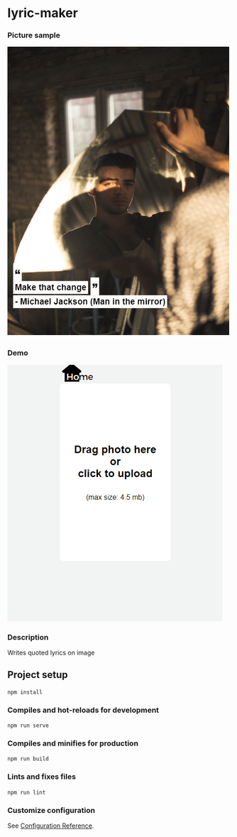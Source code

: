 # lyric-maker

### Picture sample

![Man in the mirror](man-in-the-mirror.jpg)

### Demo
![Photo editor gif](demo.gif)

### Description
Writes quoted lyrics on image

## Project setup
```
npm install
```

### Compiles and hot-reloads for development
```
npm run serve
```

### Compiles and minifies for production
```
npm run build
```

### Lints and fixes files
```
npm run lint
```

### Customize configuration
See [Configuration Reference](https://cli.vuejs.org/config/).
